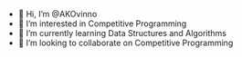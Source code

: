 - 👋 Hi, I’m @AKOvinno
- 👀 I’m interested in Competitive Programming
- 🌱 I’m currently learning Data Structures and Algorithms
- 💞️ I’m looking to collaborate on Competitive Programming

<!---
AKOvinno/AKOvinno is a ✨ special ✨ repository because its `README.md` (this file) appears on your GitHub profile.
You can click the Preview link to take a look at your changes.
--->
